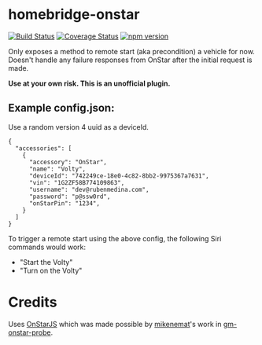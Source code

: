 # homebridge-onstar

[![Build Status](https://travis-ci.org/samrum/homebridge-onstar.svg?branch=master)](https://travis-ci.org/samrum/homebridge-onstar)
[![Coverage Status](https://coveralls.io/repos/github/samrum/homebridge-onstar/badge.svg)](https://coveralls.io/github/samrum/homebridge-onstar)
[![npm version](https://badge.fury.io/js/homebridge-onstar.svg)](https://badge.fury.io/js/homebridge-onstar)

Only exposes a method to remote start (aka precondition) a vehicle for now. Doesn't handle any failure responses from OnStar after the initial request is made.

**Use at your own risk. This is an unofficial plugin.**

## Example config.json:

Use a random version 4 uuid as a deviceId.

    {
      "accessories": [
        {
          "accessory": "OnStar",
          "name": "Volty",
          "deviceId": "742249ce-18e0-4c82-8bb2-9975367a7631",
          "vin": "1G2ZF58B774109863",
          "username": "dev@rubenmedina.com",
          "password": "p@ssw0rd",
          "onStarPin": "1234",
        }
      ]
    }

To trigger a remote start using the above config, the following Siri commands would work:

- "Start the Volty"
- "Turn on the Volty"

# Credits

Uses [OnStarJS](https://github.com/samrum/OnStarJS) which was made possible by [mikenemat](https://github.com/mikenemat/)'s work in [gm-onstar-probe](https://github.com/mikenemat/gm-onstar-probe).
